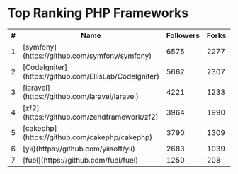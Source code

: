 Top Ranking PHP Frameworks
==========================

<table><tr><th>#</th><th>Name</th><th>Followers</th><th>Forks</th><th>Issues</th></tr>
<tr>
    <td>1</td>
    <td>[symfony](https://github.com/symfony/symfony)</td>
    <td>6575</td>
    <td>2277</td>
    <td>523</td>
</tr>

<tr>
    <td>2</td>
    <td>[CodeIgniter](https://github.com/EllisLab/CodeIgniter)</td>
    <td>5662</td>
    <td>2307</td>
    <td>218</td>
</tr>

<tr>
    <td>3</td>
    <td>[laravel](https://github.com/laravel/laravel)</td>
    <td>4221</td>
    <td>1233</td>
    <td>49</td>
</tr>

<tr>
    <td>4</td>
    <td>[zf2](https://github.com/zendframework/zf2)</td>
    <td>3964</td>
    <td>1990</td>
    <td>261</td>
</tr>

<tr>
    <td>5</td>
    <td>[cakephp](https://github.com/cakephp/cakephp)</td>
    <td>3790</td>
    <td>1309</td>
    <td>29</td>
</tr>

<tr>
    <td>6</td>
    <td>[yii](https://github.com/yiisoft/yii)</td>
    <td>2683</td>
    <td>1039</td>
    <td>470</td>
</tr>

<tr>
    <td>7</td>
    <td>[fuel](https://github.com/fuel/fuel)</td>
    <td>1250</td>
    <td>208</td>
    <td>1</td>
</tr>


